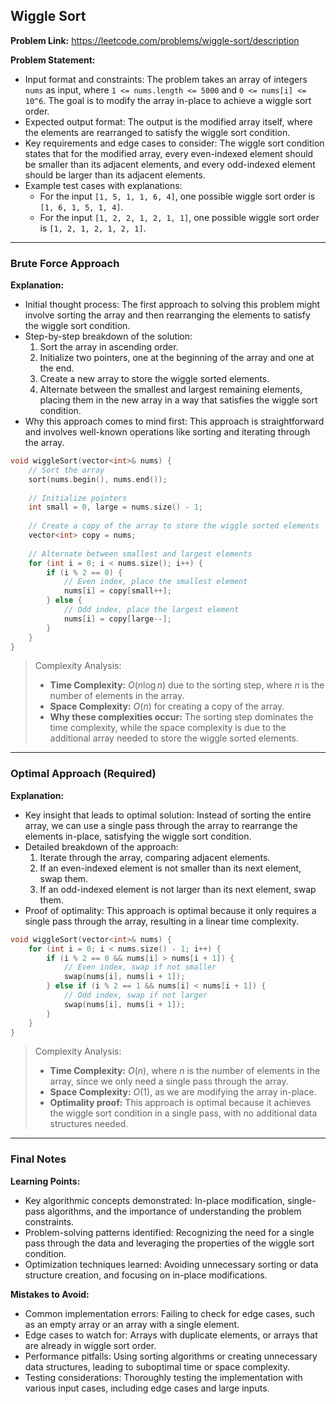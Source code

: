 ## Wiggle Sort
**Problem Link:** https://leetcode.com/problems/wiggle-sort/description

**Problem Statement:**
- Input format and constraints: The problem takes an array of integers `nums` as input, where `1 <= nums.length <= 5000` and `0 <= nums[i] <= 10^6`. The goal is to modify the array in-place to achieve a wiggle sort order.
- Expected output format: The output is the modified array itself, where the elements are rearranged to satisfy the wiggle sort condition.
- Key requirements and edge cases to consider: The wiggle sort condition states that for the modified array, every even-indexed element should be smaller than its adjacent elements, and every odd-indexed element should be larger than its adjacent elements.
- Example test cases with explanations:
  - For the input `[1, 5, 1, 1, 6, 4]`, one possible wiggle sort order is `[1, 6, 1, 5, 1, 4]`.
  - For the input `[1, 2, 2, 1, 2, 1, 1]`, one possible wiggle sort order is `[1, 2, 1, 2, 1, 2, 1]`.

---

### Brute Force Approach
**Explanation:**
- Initial thought process: The first approach to solving this problem might involve sorting the array and then rearranging the elements to satisfy the wiggle sort condition.
- Step-by-step breakdown of the solution:
  1. Sort the array in ascending order.
  2. Initialize two pointers, one at the beginning of the array and one at the end.
  3. Create a new array to store the wiggle sorted elements.
  4. Alternate between the smallest and largest remaining elements, placing them in the new array in a way that satisfies the wiggle sort condition.
- Why this approach comes to mind first: This approach is straightforward and involves well-known operations like sorting and iterating through the array.

```cpp
void wiggleSort(vector<int>& nums) {
    // Sort the array
    sort(nums.begin(), nums.end());
    
    // Initialize pointers
    int small = 0, large = nums.size() - 1;
    
    // Create a copy of the array to store the wiggle sorted elements
    vector<int> copy = nums;
    
    // Alternate between smallest and largest elements
    for (int i = 0; i < nums.size(); i++) {
        if (i % 2 == 0) {
            // Even index, place the smallest element
            nums[i] = copy[small++];
        } else {
            // Odd index, place the largest element
            nums[i] = copy[large--];
        }
    }
}
```

> Complexity Analysis:
> - **Time Complexity:** $O(n \log n)$ due to the sorting step, where $n$ is the number of elements in the array.
> - **Space Complexity:** $O(n)$ for creating a copy of the array.
> - **Why these complexities occur:** The sorting step dominates the time complexity, while the space complexity is due to the additional array needed to store the wiggle sorted elements.

---

### Optimal Approach (Required)
**Explanation:**
- Key insight that leads to optimal solution: Instead of sorting the entire array, we can use a single pass through the array to rearrange the elements in-place, satisfying the wiggle sort condition.
- Detailed breakdown of the approach:
  1. Iterate through the array, comparing adjacent elements.
  2. If an even-indexed element is not smaller than its next element, swap them.
  3. If an odd-indexed element is not larger than its next element, swap them.
- Proof of optimality: This approach is optimal because it only requires a single pass through the array, resulting in a linear time complexity.

```cpp
void wiggleSort(vector<int>& nums) {
    for (int i = 0; i < nums.size() - 1; i++) {
        if (i % 2 == 0 && nums[i] > nums[i + 1]) {
            // Even index, swap if not smaller
            swap(nums[i], nums[i + 1]);
        } else if (i % 2 == 1 && nums[i] < nums[i + 1]) {
            // Odd index, swap if not larger
            swap(nums[i], nums[i + 1]);
        }
    }
}
```

> Complexity Analysis:
> - **Time Complexity:** $O(n)$, where $n$ is the number of elements in the array, since we only need a single pass through the array.
> - **Space Complexity:** $O(1)$, as we are modifying the array in-place.
> - **Optimality proof:** This approach is optimal because it achieves the wiggle sort condition in a single pass, with no additional data structures needed.

---

### Final Notes

**Learning Points:**
- Key algorithmic concepts demonstrated: In-place modification, single-pass algorithms, and the importance of understanding the problem constraints.
- Problem-solving patterns identified: Recognizing the need for a single pass through the data and leveraging the properties of the wiggle sort condition.
- Optimization techniques learned: Avoiding unnecessary sorting or data structure creation, and focusing on in-place modifications.

**Mistakes to Avoid:**
- Common implementation errors: Failing to check for edge cases, such as an empty array or an array with a single element.
- Edge cases to watch for: Arrays with duplicate elements, or arrays that are already in wiggle sort order.
- Performance pitfalls: Using sorting algorithms or creating unnecessary data structures, leading to suboptimal time or space complexity.
- Testing considerations: Thoroughly testing the implementation with various input cases, including edge cases and large inputs.